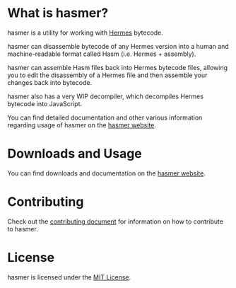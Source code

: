 # What is hasmer?

hasmer is a utility for working with [Hermes](https://github.com/facebook/hermes) bytecode.

hasmer can disassemble bytecode of any Hermes version into a human and machine-readable format called Hasm (i.e. Hermes + assembly).

hasmer can assemble Hasm files back into Hermes bytecode files, allowing you to edit the disassembly of a Hermes file and then assemble your changes back into bytecode.

hasmer also has a very WIP decompiler, which decompiles Hermes bytecode into JavaScript.

You can find detailed documentation and other various information regarding usage of hasmer on the [hasmer website](https://lucasbaizer2.github.io/hasmer).

# Downloads and Usage

You can find downloads and documentation on the [hasmer website](https://lucasbaizer2.github.io/hasmer).

# Contributing

Check out the [contributing document](./CONTRIBUTING.md) for information on how to contribute to hasmer.

# License

hasmer is licensed under the [MIT License](./LICENSE).

